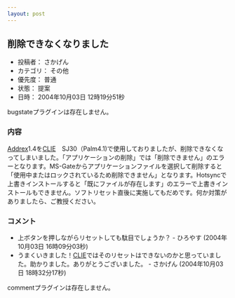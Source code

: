 ```yaml
---
layout: post
---
```

<h2>削除できなくなりました</h2>
<ul>
<li>投稿者： さかげん</li>
<li>カテゴリ： その他</li>
<li>優先度： 普通</li>
<li>状態： 提案</li>
<li>日時： 2004年10月03日 12時19分51秒</li>
</ul>
<p><span class="error">bugstateプラグインは存在しません。</span> </p>
<h3>内容</h3>
<p><a href="/?page=Addrex" class="wikipage">Addrex</a>1.4を<a href="http://www.sony.jp/CLIE/">CLIE</a>　SJ30（Palm4.1)で使用しておりましたが、削除できなくなってしまいました。「アプリケーションの削除」では「削除できません」のエラーとなります。MS-Gateからアプリケーションファイルを選択して削除すると「使用中またはロックされているため削除できません」となります。Hotsyncで上書きインストールすると「既にファイルが存在します」のエラーで上書きインストールもできません。ソフトリセット直後に実施してもだめです。何か対策がありましたら、ご教授ください。</p>
<h3>コメント</h3>
<ul>
<li>上ボタンを押しながらリセットしても駄目でしょうか？ - ひろやす (2004年10月03日 16時09分03秒)</li>
<li>うまくいきました！<a href="http://www.sony.jp/CLIE/">CLIE</a>ではそのリセットはできないのかと思っていました。助かりました。ありがとうございました。 - さかげん (2004年10月03日 18時32分17秒)</li>
</ul>
<p><span class="error">commentプラグインは存在しません。</span> </p>
